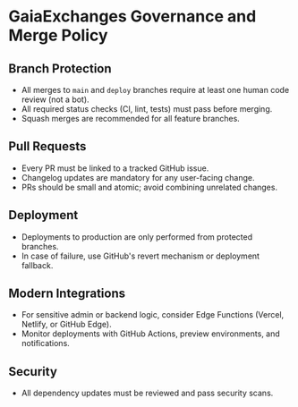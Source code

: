 # GaiaExchanges Governance and Merge Policy

## Branch Protection

- All merges to `main` and `deploy` branches require at least one human code review (not a bot).
- All required status checks (CI, lint, tests) must pass before merging.
- Squash merges are recommended for all feature branches.

## Pull Requests

- Every PR must be linked to a tracked GitHub issue.
- Changelog updates are mandatory for any user-facing change.
- PRs should be small and atomic; avoid combining unrelated changes.

## Deployment

- Deployments to production are only performed from protected branches.
- In case of failure, use GitHub's revert mechanism or deployment fallback.

## Modern Integrations

- For sensitive admin or backend logic, consider Edge Functions (Vercel, Netlify, or GitHub Edge).
- Monitor deployments with GitHub Actions, preview environments, and notifications.

## Security

- All dependency updates must be reviewed and pass security scans.
